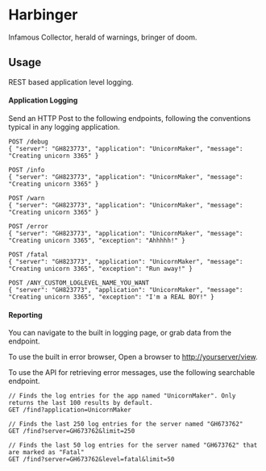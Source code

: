 Harbinger
=========

Infamous Collector, herald of warnings, bringer of doom.

## Usage

REST based application level logging.

#### Application Logging 

Send an HTTP Post to the following endpoints, following the conventions typical in any logging application.

```
POST /debug
{ "server": "GH823773", "application": "UnicornMaker", "message": "Creating unicorn 3365" }

POST /info
{ "server": "GH823773", "application": "UnicornMaker", "message": "Creating unicorn 3365" }

POST /warn
{ "server": "GH823773", "application": "UnicornMaker", "message": "Creating unicorn 3365" }

POST /error
{ "server": "GH823773", "application": "UnicornMaker", "message": "Creating unicorn 3365", "exception": "Ahhhhh!" }

POST /fatal
{ "server": "GH823773", "application": "UnicornMaker", "message": "Creating unicorn 3365", "exception": "Run away!" }

POST /ANY_CUSTOM_LOGLEVEL_NAME_YOU_WANT
{ "server": "GH823773", "application": "UnicornMaker", "message": "Creating unicorn 3365", "exception": "I'm a REAL BOY!" }
```

#### Reporting

You can navigate to the built in logging page, or grab data from the endpoint.

To use the built in error browser, Open a browser to [http://yourserver/view](http://yourserver/view).

To use the API for retrieving error messages, use the following searchable endpoint.

```
// Finds the log entries for the app named "UnicornMaker". Only returns the last 100 results by default.
GET /find?application=UnicornMaker

// Finds the last 250 log entries for the server named "GH673762"
GET /find?server=GH673762&limit=250

// Finds the last 50 log entries for the server named "GH673762" that are marked as "Fatal"
GET /find?server=GH673762&level=fatal&limit=50
```